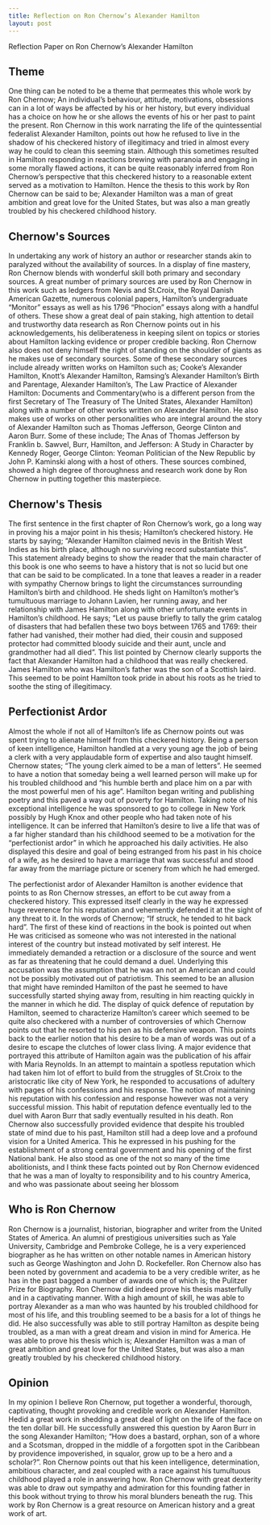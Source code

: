 ```yaml
---
title: Reflection on Ron Chernow’s Alexander Hamilton
layout: post
---
```


Reflection Paper on Ron Chernow’s Alexander Hamilton

## Theme
  One thing can be noted to be a theme that permeates this whole work by Ron Chernow; An individual’s behaviour, attitude, motivations, obsessions can in a lot of ways be affected by his or her history, but every individual has a choice on how he or she allows the events of his or her past to paint the present. Ron Chernow in this work narrating the life of the quintessential federalist Alexander Hamilton, points out how he refused to live in the shadow of his checkered history of illegitimacy and tried in almost every way he could to clean this seeming stain. Although this sometimes resulted in Hamilton responding in reactions brewing with paranoia and engaging in some morally flawed actions, it can be quite reasonably inferred from Ron Chernow’s perspective that this checkered history to a reasonable extent served as a motivation to Hamilton. Hence the thesis to this work by Ron Chernow can be said to be; Alexander Hamilton was a man of great ambition and great love for the United States, but was also a man greatly troubled by his checkered childhood history.

## Chernow's Sources
  In undertaking any work of history an author or researcher stands akin to paralyzed without the availability of sources. In a display of fine mastery, Ron Chernow blends with wonderful skill both primary and secondary sources. A great number of primary sources are used by Ron Chernow in this  work such as ledgers from Nevis and St.Croix, the Royal Danish American Gazette, numerous colonial papers, Hamilton’s undergraduate “Monitor” essays as well as his 1796 “Phocion” essays along with a handful of others. These show a great deal of pain staking, high attention to detail and trustworthy data research as Ron Chernow points out in his acknowledgements, his deliberateness in keeping silent on topics or stories about Hamilton lacking evidence or proper credible backing. Ron Chernow also does not deny himself the right of standing on the shoulder of giants as he makes use of secondary sources. Some of these secondary sources include already written works on Hamilton such as; Cooke’s Alexander Hamilton, Knott’s Alexander Hamilton, Ramsing’s Alexander Hamilton’s Birth and Parentage, Alexander Hamilton’s, The Law Practice of Alexander Hamilton: Documents and Commentary(who is a different person from the first Secretary of The Treasury of  The United States, Alexander Hamilton) along with a number of other works written on Alexander Hamilton. He also makes use of works on other personalities who are integral around the story of Alexander Hamilton such as Thomas Jefferson, George Clinton and Aaron Burr. Some of these include; The Anas of Thomas Jefferson by Franklin b. Sawvel, Burr, Hamilton, and Jefferson: A Study in Character by Kennedy Roger, George Clinton: Yeoman Politician of the New Republic by John P. Kaminski along with a host of others. These sources combined, showed a high degree of thoroughness and research work done by Ron Chernow in putting together this masterpiece.   


## Chernow's Thesis
  The first sentence in the first chapter of Ron Chernow’s work, go a long way in proving his a major point in his thesis; Hamilton’s checkered history. He starts by saying; “Alexander Hamilton claimed nevis in the British West Indies as his birth place, although no surviving record substantiate this”. This statement already begins to show the reader that the main character of this book is one who seems to have a history that is not so lucid but one that can be said to be complicated. In a tone that leaves a reader in a reader with sympathy Chernow brings to light the circumstances surrounding Hamilton’s birth and childhood. He sheds light on Hamilton’s mother’s tumultuous marriage to Johann Lavien, her running away, and her relationship with James Hamilton along with other unfortunate events in Hamilton’s childhood. He says; “Let us pause briefly to tally the grim catalog of disasters that had befallen these two boys between 1765 and 1769: their father had vanished, their mother had died, their cousin and supposed protector had committed bloody suicide and their aunt, uncle and grandmother had all died”. This list pointed by Chernow clearly supports the fact that Alexander Hamilton had a childhood that was really checkered. James Hamilton who was Hamilton’s father was the son of a Scottish laird. This seemed to be point Hamilton took pride in about his roots as he tried to soothe the sting of illegitimacy. 


 ## Perfectionist Ardor 
  Almost the whole if not all of Hamilton’s life as Chernow points out was spent trying to alienate himself from this checkered history. Being a person of keen intelligence, Hamilton handled at a very young age the job of being a clerk with a very applaudable form of expertise and also taught himself. Chernow states; “The young clerk aimed to be a man of letters”. He seemed to have a notion that someday being a well learned person will make up for his troubled childhood and “his humble berth and place him on a par with the most powerful men of his age”. Hamilton began writing and publishing poetry and this paved a way out of poverty for Hamilton. Taking note of his exceptional intelligence he was sponsored to go to college in New York possibly by Hugh Knox and other people who had taken note of his intelligence. It can be inferred that  Hamilton’s desire to live a life that was of a far higher standard than his childhood seemed to be a motivation for the “perfectionist ardor” in which he approached his daily activities. He also displayed this desire and goal of being estranged from his past in his choice of a wife, as he desired to have a marriage that was successful and stood far away from the marriage picture or scenery from which he had emerged.
  
  The perfectionist ardor of Alexander Hamilton is another evidence that points to as Ron Chernow stresses, an effort to be cut away from a checkered history. This expressed itself clearly in the way he expressed huge reverence for his reputation and vehemently defended it at the sight of any threat to it. In the words of Chernow; “If struck, he tended to hit back hard”. The first of these kind of reactions in the book is pointed out when He was criticised as someone who was not interested in the national interest of the country but instead motivated by self interest. He immediately demanded a retraction or a disclosure of the source and went as far as threatening that he could demand a duel. Underlying this accusation was the assumption that he was an not an American and could not be possibly motivated out of patriotism. This seemed to be an allusion that might have reminded Hamilton of the past he seemed to have successfully started shying away from, resulting in him reacting quickly in the manner in which he did. 
The display of quick defence of reputation by Hamilton, seemed to characterize Hamilton’s career which seemed to be quite also checkered with a number of controversies of which Chernow points out that he resorted to his pen as his defensive weapon. This points back to the earlier notion that his desire to be a man of words was out of a desire to escape the clutches of lower class  living. A major evidence that portrayed this attribute of Hamilton again was the publication of his affair with Maria Reynolds. In an attempt to maintain a spotless reputation which had taken him lot of effort to build from the struggles of St.Croix to the aristocratic like city of New York, he responded to accusations of adultery with pages of his confessions and his response. The notion of maintaining his reputation with his confession and response however was not a very successful mission. This habit of reputation defence eventually led to the duel with Aaron Burr that sadly eventually resulted in his death. Ron Chernow also successfully provided evidence that despite his troubled state of mind due to his past, Hamilton still had a deep love and a profound vision for a United America. This he expressed in his pushing for the establishment of a strong central government and his opening of the first National bank. He also stood as one of the not so many of the time abolitionists, and I think these facts pointed out by Ron Chernow evidenced that he was a man of loyalty to responsibility and to his country America, and who was passionate about seeing her blossom

## Who is Ron Chernow
Ron Chernow is a journalist, historian, biographer and writer from the United States of America. An alumni of prestigious universities such as Yale University, Cambridge and Pembroke College, he is a very experienced biographer as he has written on other notable names in American history such as George Washington and John D. Rockefeller. Ron Chernow also has been noted by government and academia to be a very credible writer, as he has in the past bagged a number of  awards one of which is; the Pulitzer Prize for Biography.
Ron Chernow did indeed prove his thesis masterfully and in a captivating manner. With a high amount of skill, he was able to portray Alexander as a man who was haunted by his troubled childhood for most of his life, and this troubling seemed to be a basis for a lot of things he did. He also successfully was able to still portray Hamilton as despite being troubled, as a man with a great dream and vision in mind for America. He was able to prove his thesis which is; Alexander Hamilton was a man of great ambition and great love for the United States, but was also a man greatly troubled by his checkered childhood history.

## Opinion
In my opinion I believe Ron Chernow, put together a wonderful, thorough, captivating, thought provoking and credible work on Alexander Hamilton. Hedid a great work in shedding a great deal of light on the life of the face on the ten dollar bill. He successfully answered this question by Aaron Burr in the song Alexander Hamilton; “How does a bastard, orphan, son of a whore and a Scotsman, dropped in the middle of a forgotten spot in the Caribbean by providence impoverished, in squalor, grow up to be a hero and a scholar?”.  Ron Chernow points out that his keen intelligence, determination, ambitious character, and zeal coupled with a race against his tumultuous childhood played a role in answering how. Ron Chernow with great dexterity was able to draw out sympathy and admiration for this founding father in this book without trying to throw his moral blunders beneath the rug. This work by Ron Chernow is a great resource on American history and a great work of art.


